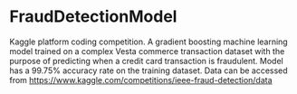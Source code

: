 # FraudDetectionModel
Kaggle platform coding competition. A gradient boosting machine learning model trained on a complex Vesta commerce transaction dataset with the purpose of predicting when a credit card transaction is fraudulent. Model has a 99.75% accuracy rate on the training dataset. Data can be accessed from https://www.kaggle.com/competitions/ieee-fraud-detection/data
